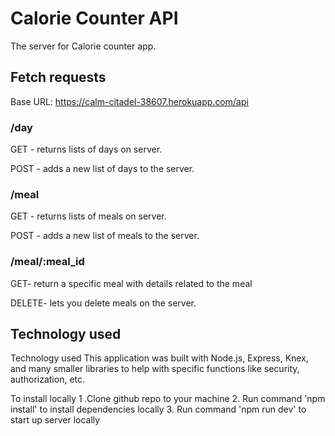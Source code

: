 # Calorie Counter API

The server for Calorie counter app.

## Fetch requests

Base URL: https://calm-citadel-38607.herokuapp.com/api

### /day

GET - returns lists of days on server.

POST - adds a new list of days to the server.

### /meal

GET - returns lists of meals on server.

POST - adds a new list of meals to the server.


### /meal/:meal_id

GET- return a specific meal with details related to the meal

DELETE- lets you delete meals on the server.

## Technology used

Technology used
This application was built with Node.js, Express, Knex, and many smaller libraries to help with specific functions like security, authorization, etc.

To install locally
1 .Clone github repo to your machine
2. Run command 'npm install' to install dependencies locally
3. Run command 'npm run dev' to start up server locally
